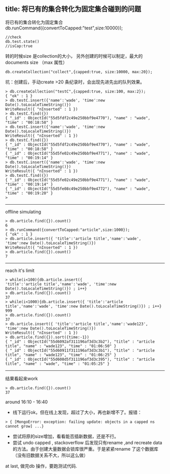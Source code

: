title: 将已有的集合转化为固定集合碰到的问题 
---
将已有的集合转化为固定集合
    db.runCommand({convertToCapped:"test",size:10000});
    
    //check
    db.test.state()
    //isCap:true
    
转的时候size 是collection的大小，
另外创建的时候可以制定，最大的documents size （max 属性）

    db.createCollection("collect",{capped:true, size:10000, max:20});

坑：创建后，手动create >20 条纪录时，会出现先进先出的队列效果。

    > db.createCollection("testC",{capped:true, size:100, max:2});
    { "ok" : 1 }
    > db.testC.insert({'name':'wade', 'time':new Date().toLocaleTimeString()})
    WriteResult({ "nInserted" : 1 })
    > db.testC.find({})
    { "_id" : ObjectId("55d5fdf2c49e250bbf9e4770"), "name" : "wade", "time" : "00:18:58" }
    > db.testC.insert({'name':'wade', 'time':new Date().toLocaleTimeString()})
    WriteResult({ "nInserted" : 1 })
    > db.testC.find({})
    { "_id" : ObjectId("55d5fdf2c49e250bbf9e4770"), "name" : "wade", "time" : "00:18:58" }
    { "_id" : ObjectId("55d5fe02c49e250bbf9e4771"), "name" : "wade", "time" : "00:19:14" }
    > db.testC.insert({'name':'wade', 'time':new Date().toLocaleTimeString()})
    WriteResult({ "nInserted" : 1 })
    > db.testC.find({})
    { "_id" : ObjectId("55d5fe02c49e250bbf9e4771"), "name" : "wade", "time" : "00:19:14" }
    { "_id" : ObjectId("55d5fe08c49e250bbf9e4772"), "name" : "wade", "time" : "00:19:20" }
    > 


----------
offline simulating


    > db.article.find({}).count()
    6
    > db.runCommand({convertToCapped:"article",size:1000});
    { "ok" : 1 }
    > db.article.insert({ 'title':'article title','name':'wade', 'time':new Date().toLocaleTimeString()})
    WriteResult({ "nInserted" : 1 })
    > db.article.find({}).count()
    7


----------
reach it's limit

   

    > while(i<100){db.article.insert({ 
    'title':'article title','name':'wade', 'time':new Date().toLocaleTimeString()}) ; i++}
    > db.article.find({}).count()
    37
    > while(i<1000){db.article.insert({ 'title':'article title','name':'wade', 'time':new Date().toLocaleTimeString()}) ; i++}    
    999
    > db.article.find({}).count()
    37
    > db.article.insert({ 'title':'article title','name':'wade123', 'time':new Date().toLocaleTimeString()})
    WriteResult({ "nInserted" : 1 })
    > db.article.find({}).sort({time:-1})
    { "_id" : ObjectId("55d6092af311196af3d3c3b2"), "title" : "article title", "name" : "wade123", "time" : "01:06:50" }
    { "_id" : ObjectId("55d60911f311196af3d3c3b1"), "title" : "article title", "name" : "wade123", "time" : "01:06:25" }
    { "_id" : ObjectId("55d608d5f311196af3d3c395"), "title" : "article title", "name" : "wade", "time" : "01:05:25" }


----------
结果看起来work

    > db.article.find({}).count()
    37

around 16:10 - 16:40
   - 线下运行ok，但在线上发现，超过了大小，再也新增不了。报错：


    > { [MongoError: exception: failing update: objects in a capped ns cannot grow] ...}

   - 尝试将原的size增加，看看能否插新数据，还是不行。
   - 尝试 undo  capped , stackoverflow 后发现只有rename ,and recreate data 的方法。由于创建大量数据会锁库很严重。于是紧紧rename 了这个数据库（没有旧数据关系不大，所以这么做）


at last, 做完db 操作，要跑测试代码.


